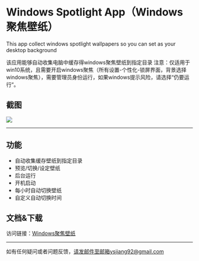 # Windows Spotlight App（Windows聚焦壁纸）

This app collect windows spotlight wallpapers so you can set as your desktop background

该应用能够自动收集电脑中缓存得windows聚焦壁纸到指定目录
注意：仅适用于win10系统，且需要开启windows聚焦（所有设置-个性化-锁屏界面，背景选择windows聚焦），需要管理员身份运行，如果windows提示风险，请选择“仍要运行”。

## 截图
![](https://share.jiangyuesong.me/2017/app-spotlight-wallpaper-capture.PNG)

---

## 功能 ##
- 自动收集缓存壁纸到指定目录
- 预览/切换/设定壁纸
- 后台运行
- 开机启动
- 每小时自动切换壁纸
- 自定义自动切换时间

## 文档&下载
访问链接：[Windows聚焦壁纸](http://jiangyuesong.me/2017/12/31/spotlight-wallpaper/)

---

如有任何疑问或者问题反馈，请发邮件至邮箱ysjiang92@gmail.com

